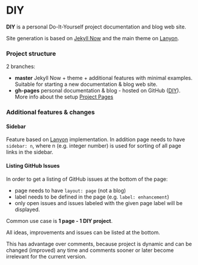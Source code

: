 # DIY

**DIY** is a personal Do-It-Yourself project documentation and blog web site.

Site generation is based on [Jekyll Now](https://github.com/jekyll/jekyll) and the main theme on [Lanyon](http://lanyon.getpoole.com).

### Project structure

2 branches:

  - **master** Jekyll Now + theme + additional features with minimal examples. Suitable for starting a new documentation & blog web site.
  - **gh-pages** personal documentation & blog - hosted on GitHub ([DIY](http://dragoslav.github.io/diy/)). More info about the setup [Project Pages](https://help.github.com/articles/user-organization-and-project-pages/#project-pages)
  
### Additional features & changes

#### Sidebar

Feature based on [Lanyon](http://lanyon.getpoole.com) implementation.
In addition page needs to have `sidebar: n`, where n (e.g. integer number) is used for sorting of all page links in the sidebar.

#### Listing GitHub Issues

In order to get a listing of GitHub issues at the bottom of the page:

  - page needs to have `layout: page` (not a blog)
  - label needs to be defined in the page (e.g. `label: enhancement`)
  - only open issues and issues labeled with the given page label will be displayed.
  
Common use case is **1 page - 1 DIY project**. 

All ideas, improvements and issues can be listed at the bottom.

This has advantage over comments, because project is dynamic and can be changed (improved) any time and comments sooner or later become irrelevant for the current version.

